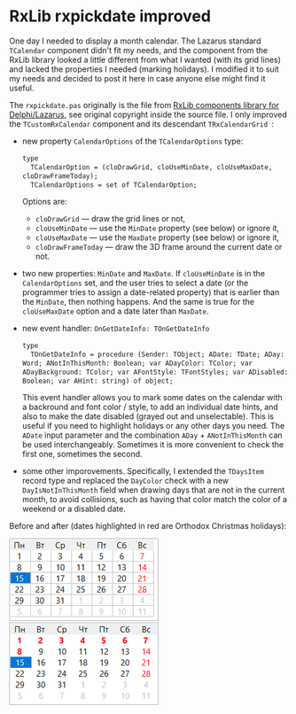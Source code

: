RxLib rxpickdate improved
====================

One day I needed to display a month calendar. The Lazarus standard `TCalendar` component didn't fit my needs, and the component from the RxLib library looked a little different from what I wanted (with its grid lines) and lacked the properties I needed (marking holidays). I modified it to suit my needs and decided to post it here in case anyone else might find it useful.

The `rxpickdate.pas` originally is the file from [RxLib components library for Delphi/Lazarus](https://wiki.freepascal.org/RXfpc), see original copyright inside the source file. I only improved the `TCustomRxCalendar` component and its descendant `TRxCalendarGrid `:

* new property `CalendarOptions` of the `TCalendarOptions` type:

    ```delphi
    type
      TCalendarOption = (cloDrawGrid, cloUseMinDate, cloUseMaxDate, cloDrawFrameToday);
      TCalendarOptions = set of TCalendarOption;
    ```

    Options are:
    * `cloDrawGrid` — draw the grid lines or not,
    * `cloUseMinDate` — use the `MinDate` property (see below) or ignore it,
    * `cloUseMaxDate` — use the `MaxDate` property (see below) or ignore it,
    * `cloDrawFrameToday` — draw the 3D frame around the current date or not.

* two new properties: `MinDate` and `MaxDate`. If `cloUseMinDate` is in the `CalendarOptions` set, and the user tries to select a date (or the programmer tries to assign a date-related property) that is earlier than the `MinDate`, then nothing happens. And the same is true for the `cloUseMaxDate` option and a date later than `MaxDate`.

* new event handler: `OnGetDateInfo: TOnGetDateInfo`

    ```delphi
    type
      TOnGetDateInfo = procedure (Sender: TObject; ADate: TDate; ADay: Word; ANotInThisMonth: Boolean; var ADayColor: TColor; var ADayBackground: TColor; var AFontStyle: TFontStyles; var ADisabled: Boolean; var AHint: string) of object;
    ```

    This event handler allows you to mark some dates on the calendar with a backround and font color / style, to add an individual date hints, and also to make the date disabled (grayed out and unselectable). This is useful if you need to highlight holidays or any other days you need. The `ADate` input parameter and the combination `ADay` + `ANotInThisMonth` can be used interchangeably. Sometimes it is more convenient to check the first one, sometimes the second.

* some other imporovements. Specifically, I extended the `TDaysItem` record type and replaced the `DayColor` check with a new `DayIsNotInThisMonth` field when drawing days that are not in the current month, to avoid collisions, such as having that color match the color of a weekend or a disabled date.

Before and after (dates highlighted in red are Orthodox Christmas holidays):

![Before](before.png) ![After](after.png)